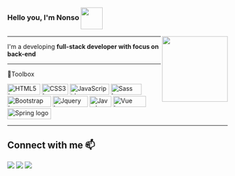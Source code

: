 ### Hello you, I'm Nonso <img src="https://media.giphy.com/media/gM5qFksULw54NMWyry/giphy.gif" width="50" height="50" align="center">
<img align='right' src="https://media.giphy.com/media/trN83pDD8yRDHBGfl3/giphy.gif" width="150">

---

I'm a developing <b>full-stack developer with focus on back-end</b>

---

🧰Toolbox

<img src="https://img.shields.io/badge/-HTML5-orange?style=flat&logo=html5&logoColor=white" alt="HTML5 logo" width="75" height="25"/> <img src="https://img.shields.io/badge/-CSS-blue?style=flat&logo=css3&logoColor=white" alt="CSS3 logo" width="60" height="25" /> <img src="https://img.shields.io/badge/-JavaScript-F7DF1E?style=flat&logo=javascript&logoColor=black" alt="JavaScript logo" width="90" height="25"/> <img src="https://img.shields.io/badge/-SASS-CC6699?style=flat&logo=sass&logoColor=white" alt = "Sass logo" width="70" height="25" /> <img src="https://img.shields.io/badge/-Bootstrap-purple?style=flat&logo=bootstrap&logoColor=white" alt="Bootstrap logo" width="100" height ="25"/> <img src="https://img.shields.io/badge/-jquery-blue?style=flat&logo=jquery&logoColor=white" alt="Jquery logo" width="80" height="25"/> <img src="https://img.shields.io/badge/-Java-ED8B00?style=flat&logo=java&logoColor=white" alt="Java logo" width="50" height="25"/> <img src="https://img.shields.io/badge/-Vue.js-35495E?style=flat&logo=vue.js&logoColor=4FC08D" alt="Vue logo" width="75" height="25"/> <img src="https://img.shields.io/badge/-SpringBoot-6DB33F?style=flat&logo=springboot&logoColor=white" alt="Spring logo" width="100" height="25"/> 

---

## Connect with me 📫

<a href="https://thenextchapter.hashnode.dev/"><img src="https://img.shields.io/badge/Hashnode-2962FF?style=flat&logo=hashnode&logoColor=white"></a>
<a href="mailto:chinonso.ata@gmail.com"><img src="https://img.shields.io/badge/Gmail-D14836?style=flat&logo=gmail&logoColor=white"></a> 
<a href="https://www.linkedin.com/in/chinonso-ata/"><img src="https://img.shields.io/badge/linkedin-%230077B5.svg?style=flat&logo=linkedin&logoColor=white"></a>
